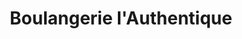 ---
title: "Boulangerie l'Authentique"
url: /saintes/boulangerie-lauthentique-cours-du-marechal-leclerc/
shop: boulangerie
---